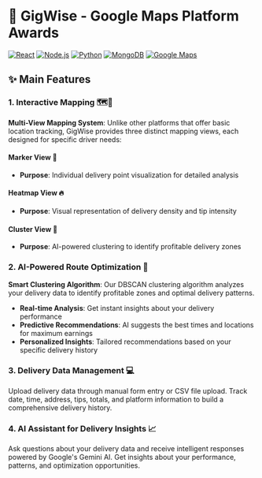 # 🚚 GigWise - Google Maps Platform Awards

[![React](https://img.shields.io/badge/React-19.1.0-blue.svg)](https://reactjs.org/)
[![Node.js](https://img.shields.io/badge/Node.js-Express-green.svg)](https://nodejs.org/)
[![Python](https://img.shields.io/badge/Python-3.x-yellow.svg)](https://python.org/)
[![MongoDB](https://img.shields.io/badge/MongoDB-Atlas-green.svg)](https://mongodb.com/)
[![Google Maps](https://img.shields.io/badge/Google%20Maps-API-red.svg)](https://developers.google.com/maps)

## ✨ Main Features 
### 1. Interactive Mapping 🗺️📄
**Multi-View Mapping System**: Unlike other platforms that offer basic location tracking, GigWise provides three distinct mapping views, each designed for specific driver needs:

#### **Marker View** 📍
- **Purpose**: Individual delivery point visualization for detailed analysis

#### **Heatmap View** 🔥
- **Purpose**: Visual representation of delivery density and tip intensity

#### **Cluster View** 🎯
- **Purpose**: AI-powered clustering to identify profitable delivery zones

### 2. AI-Powered Route Optimization 🎤
**Smart Clustering Algorithm**: Our DBSCAN clustering algorithm analyzes your delivery data to identify profitable zones and optimal delivery patterns.

- **Real-time Analysis**: Get instant insights about your delivery performance
- **Predictive Recommendations**: AI suggests the best times and locations for maximum earnings
- **Personalized Insights**: Tailored recommendations based on your specific delivery history

### 3. Delivery Data Management 💻
Upload delivery data through manual form entry or CSV file upload. Track date, time, address, tips, totals, and platform information to build a comprehensive delivery history.

### 4. AI Assistant for Delivery Insights 📈
Ask questions about your delivery data and receive intelligent responses powered by Google's Gemini AI. Get insights about your performance, patterns, and optimization opportunities.
